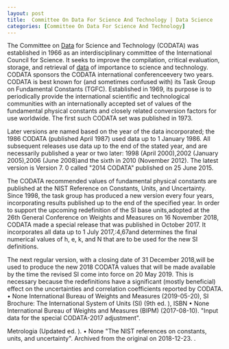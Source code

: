 ```yaml
---
layout: post
title:  Committee On Data For Science And Technology | Data Science
categories: [Committee On Data For Science And Technology]
---
```


The Committee on [Data](https://data-science-blog.github.io/Big-Data) for Science and Technology (CODATA) was established in 1966 as an interdisciplinary committee of the International Council for Science. It seeks to improve the compilation, critical evaluation, storage, and retrieval of [data](https://data-science-blog.github.io/Data) of importance to science and technology. CODATA sponsors the CODATA international conferenceevery two years. CODATA is best known for (and sometimes confused with) its Task Group on Fundamental Constants (TGFC). Established in 1969, its purpose is to periodically provide the international scientific and technological communities with an internationally accepted set of values of the fundamental physical constants and closely related conversion factors for use worldwide. The first such CODATA set was published in 1973.

Later versions are named based on the year of the data incorporated; the 1986 CODATA (published April 1987) used data up to 1 January 1986. All subsequent releases use data up to the end of the stated year, and are necessarily published a year or two later: 1998 (April 2000),2002 (January 2005),2006 (June 2008)and the sixth in 2010 (November 2012). The latest version is Version 7. 0 called "2014 CODATA" published on 25 June 2015.

The CODATA recommended values of fundamental physical constants are published at the NIST Reference on Constants, Units, and Uncertainty. Since 1998, the task group has produced a new version every four years, incorporating results published up to the end of the specified year. In order to support the upcoming redefinition of the SI base units,adopted at the 26th General Conference on Weights and Measures on 16 November 2018, CODATA made a special release that was published in October 2017. It incorporates all data up to 1 July 2017,:4,67and determines the final numerical values of h, e, k, and N that are to be used for the new SI definitions.

The next regular version, with a closing date of 31 December 2018,will be used to produce the new 2018 CODATA values that will be made available by the time the revised SI come into force on 20 May 2019. This is necessary because the redefinitions have a significant (mostly beneficial) effect on the uncertainties and correlation coefficients reported by CODATA. • None International Bureau of Weights and Measures (2019-05-20), SI Brochure: The International System of Units (SI) (9th ed. ), ISBN • None International Bureau of Weights and Measures (BIPM) (2017-08-10). "Input data for the special CODATA-2017 adjustment".

Metrologia (Updated ed. ). • None "The NIST references on constants, units, and uncertainty". Archived from the original on 2018-12-23. .

